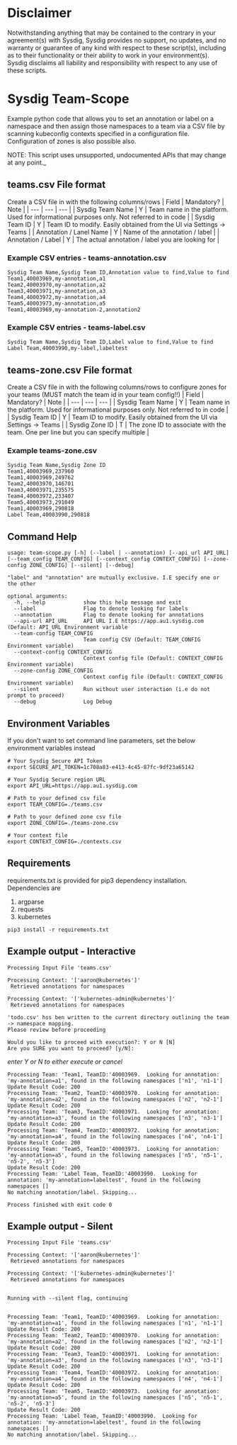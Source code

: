 # Disclaimer

Notwithstanding anything that may be contained to the contrary in your agreement(s) with Sysdig, Sysdig provides no support, no updates, and no warranty or guarantee of any kind with respect to these script(s), including as to their functionality or their ability to work in your environment(s).  Sysdig disclaims all liability and responsibility with respect to any use of these scripts.  

# Sysdig Team-Scope
Example python code that allows you to set an annotation or label on a namespace and then assign those namespaces to a team via a CSV file by scanning kubeconfig contexts specified in a configuration file.  Configuration of zones is also possible also.

NOTE: This script uses unsupported, undocumented APIs that may change at any point._


## teams.csv File format
Create a CSV file in with the following columns/rows
| Field | Mandatory? | Note |
| --- | --- | --- |
| Sysdig Team Name | Y | Team name in the platform.  Used for informational purposes only.  Not referred to in code |
| Sysdig Team ID | Y | Team ID to modify.  Easily obtained from the UI via Settings -> Teams |
| Annotation / Lanel Name | Y | Name of the annotation / label | 
| Annotation / Label | Y | The actual annotation / label you are looking for  |

### Example CSV entries - teams-annotation.csv
```
Sysdig Team Name,Sysdig Team ID,Annotation value to find,Value to find
Team1,40003969,my-annotation,a1
Team2,40003970,my-annotation,a2
Team3,40003971,my-annotation,a3
Team4,40003972,my-annotation,a4
Team5,40003973,my-annotation,a5
Team1,40003969,my-annotation-2,annotation2
```

### Example CSV entries - teams-label.csv
```
Sysdig Team Name,Sysdig Team ID,Label value to find,Value to find
Label Team,40003990,my-label,labeltest
```

## teams-zone.csv File format
Create a CSV file in with the following columns/rows to configure zones for your teams (MUST match the team id in your team config!!)
| Field | Mandatory? | Note |
| --- | --- | --- |
| Sysdig Team Name | Y | Team name in the platform.  Used for informational purposes only.  Not referred to in code |
| Sysdig Team ID | Y | Team ID to modify.  Easily obtained from the UI via Settings -> Teams |
| Sysdig Zone ID | T | The zone ID to associate with the team.  One per line but you can specify multiple |

### Example teams-zone.csv
```
Sysdig Team Name,Sysdig Zone ID
Team1,40003969,237960
Team1,40003969,249762
Team2,40003970,146701
Team3,40003971,235575
Team4,40003972,233407
Team5,40003973,291049
Team1,40003969,290818
Label Team,40003990,290818
```
## Command Help
```
usage: team-scope.py [-h] (--label | --annotation) [--api_url API_URL] [--team_config TEAM_CONFIG] [--context_config CONTEXT_CONFIG] [--zone-config ZONE_CONFIG] [--silent] [--debug]

"label" and "annotation" are mutually exclusive. I.E specify one or the other

optional arguments:
  -h, --help            show this help message and exit
  --label               Flag to denote looking for labels
  --annotation          Flag to denote looking for annotations
  --api-url API_URL     API URL I.E https://app.au1.sysdig.com (Default: API_URL Environment variable
  --team-config TEAM_CONFIG
                        Team config CSV (Default: TEAM_CONFIG Environment variable)
  --context-config CONTEXT_CONFIG
                        Context config file (Default: CONTEXT_CONFIG Environment variable)
  --zone-config ZONE_CONFIG
                        Context config file (Default: CONTEXT_CONFIG Environment variable)
  --silent              Run without user interaction (i.e do not prompt to proceed)
  --debug               Log Debug

```


## Environment Variables
If you don't want to set command line parameters, set the below environment variables instead
```
# Your Sysdig Secure API Token
export SECURE_API_TOKEN=1c708a83-e413-4c45-87fc-9df23a65142 

# Your Sysdig Secure region URL
export API_URL=https://app.au1.sysdig.com 

# Path to your defined csv file
export TEAM_CONFIG=./teams.csv

# Path to your defined zone csv file
export ZONE_CONFIG=./teams-zone.csv

# Your context file
export CONTEXT_CONFIG=./contexts.csv
```

## Requirements
requirements.txt is provided for pip3 dependency installation.
Dependencies are 
1) argparse
2) requests
3) kubernetes
```
pip3 install -r requirements.txt
```

## Example output - Interactive

```
Processing Input File 'teams.csv'

Processing Context: '['aaron@kubernetes']'
 Retrieved annotations for namespaces

Processing Context: '['kubernetes-admin@kubernetes']'
 Retrieved annotations for namespaces

'todo.csv' hss ben written to the current directory outlining the team -> namespace mapping.
Please review before proceeding

Would you like to proceed with execution?: Y or N [N]
Are you SURE you want to proceed? [y/N]:
```
_enter Y or N to either execute or cancel_
```
Processing Team: 'Team1, TeamID:'40003969.  Looking for annotation: 'my-annotation=a1', found in the following namespaces ['n1', 'n1-1']
Update Result Code: 200
Processing Team: 'Team2, TeamID:'40003970.  Looking for annotation: 'my-annotation=a2', found in the following namespaces ['n2', 'n2-1']
Update Result Code: 200
Processing Team: 'Team3, TeamID:'40003971.  Looking for annotation: 'my-annotation=a3', found in the following namespaces ['n3', 'n3-1']
Update Result Code: 200
Processing Team: 'Team4, TeamID:'40003972.  Looking for annotation: 'my-annotation=a4', found in the following namespaces ['n4', 'n4-1']
Update Result Code: 200
Processing Team: 'Team5, TeamID:'40003973.  Looking for annotation: 'my-annotation=a5', found in the following namespaces ['n5', 'n5-1', 'n5-2', 'n5-3']
Update Result Code: 200
Processing Team: 'Label Team, TeamID:'40003990.  Looking for annotation: 'my-annotation=labeltest', found in the following namespaces []
No matching annotation/label. Skipping...

Process finished with exit code 0
```

## Example output - Silent
```
Processing Input File 'teams.csv'

Processing Context: '['aaron@kubernetes']'
 Retrieved annotations for namespaces

Processing Context: '['kubernetes-admin@kubernetes']'
 Retrieved annotations for namespaces


Running with --silent flag, continuing


Processing Team: 'Team1, TeamID:'40003969.  Looking for annotation: 'my-annotation=a1', found in the following namespaces ['n1', 'n1-1']
Update Result Code: 200
Processing Team: 'Team2, TeamID:'40003970.  Looking for annotation: 'my-annotation=a2', found in the following namespaces ['n2', 'n2-1']
Update Result Code: 200
Processing Team: 'Team3, TeamID:'40003971.  Looking for annotation: 'my-annotation=a3', found in the following namespaces ['n3', 'n3-1']
Update Result Code: 200
Processing Team: 'Team4, TeamID:'40003972.  Looking for annotation: 'my-annotation=a4', found in the following namespaces ['n4', 'n4-1']
Update Result Code: 200
Processing Team: 'Team5, TeamID:'40003973.  Looking for annotation: 'my-annotation=a5', found in the following namespaces ['n5', 'n5-1', 'n5-2', 'n5-3']
Update Result Code: 200
Processing Team: 'Label Team, TeamID:'40003990.  Looking for annotation: 'my-annotation=labeltest', found in the following namespaces []
No matching annotation/label. Skipping...
```
